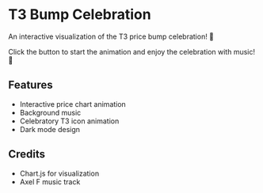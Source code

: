 # T3 Bump Celebration

An interactive visualization of the T3 price bump celebration! 🎉

Click the button to start the animation and enjoy the celebration with music! 🚀

## Features
- Interactive price chart animation
- Background music
- Celebratory T3 icon animation
- Dark mode design

## Credits
- Chart.js for visualization
- Axel F music track